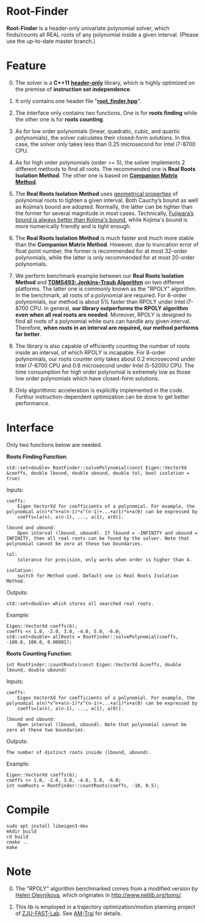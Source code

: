 # Root-Finder
__Root-Finder__ is a header-only univariate polynomial solver, which finds/counts all REAL roots of any polynomial inside a given interval. (Please use the up-to-date master branch.)

# Feature

0. The solver is a __C++11__ [__header-only__](https://en.wikipedia.org/wiki/Header-only) library, which is highly optimized on the 
premise of __instruction set independence__.

1. It only contains one header file "[__root_finder.hpp__](https://github.com/ZhepeiWang/Root-Finder/blob/master/root_finder/include/root_finder/root_finder.hpp)".

2. The interface only contains two functions. One is for __roots finding__ while the other one is for __roots counting__.

3. As for low order polynomials (linear, quadratic, cubic, and quartic polynomials), the solver calculates their closed-form solutions. 
In this case, the solver only takes less than 0.25 microsecond for Intel i7-8700 CPU.

4. As for high order polynomials (order >= 5), the solver implements 2 different methods to find all roots. The recommended 
one is __Real Roots Isolation Method__. The other one is based on [__Companion Matrix Method__](https://en.wikipedia.org/wiki/Companion_matrix). 

5. The __Real Roots Isolation Method__ uses [geometrical properties](https://en.wikipedia.org/wiki/Geometrical_properties_of_polynomial_roots) 
of polynomial roots to tighten a given interval. Both Cauchy’s bound as well as Kojima’s bound are adopted. Normally, the latter 
can be tighter than the former for several magnitude in most cases. Technically, [Fujiwara’s bound is always better than 
Kojima's bound](https://doi.org/10.1016/j.cam.2003.10.019), while Kojima's bound is more numerically friendly and is tight enough.

6. The __Real Roots Isolation Method__ is much faster and much more stable than the __Companion Matrix Method__. However, due to 
truncation error of float point number, the former is recommended for at most 32-order polynomials, while the latter is only 
recommended for at most 20-order polynomials.

7. We perform benchmark example between our __Real Roots Isolation Method__ and 
[__TOMS493: Jenkins–Traub Algorithm__](https://en.wikipedia.org/wiki/Jenkins%E2%80%93Traub_algorithm) on two different platforms. The latter one is commonly 
known as the "RPOLY" algorithm. In the benchmark, all roots of a polynomial are required. For 8-order polynomials, 
our method is about 5% faster than RPOLY under Intel i7-8700 CPU. In general, __our library outperforms the RPOLY algorithm even when all real roots are needed__. Moreover, RPOLY is designed to find all roots of a polynomial while ours can handle any given interval. 
Therefore, __when roots in an interval are required, our method performs far better__.

9. The library is also capable of efficiently counting the number of roots inside an interval, of which RPOLY is incapable. For 8-order 
polynomials, our roots counter only takes about 0.2 microsecond under Intel i7-8700 CPU and 0.8 microsecond under Intel i5-5200U CPU. The time 
consumption for high order polynomial is extremely low as those low order polynomials which have closed-form solutions.

10. Only algorithmic acceleration is explicitly implemented in the code. Furthur instruction-dependent optimization can be done to get better performance.

# Interface

Only two functions below are needed.

__Roots Finding Function__:

    std::set<double> RootFinder::solvePolynomial(const Eigen::VectorXd &coeffs, double lbound, double ubound, double tol, bool isolation = true)

Inputs:

    coeffs: 
        Eigen VectorXd for coefficients of a polynomial. For example, the polynomial a(n)*x^n+a(n-1)*x^(n-1)+...+a(1)*x+a(0) can be expressed by 
        coeffs=[a(n), a(n-1), ..., a(1), a(0)].

    lbound and ubound:
        Open interval (lbound, ubound). If lbound = -INFINITY and ubound = INFINITY, then all real roots can be found by the solver. Note that polynomial cannot be zero at these two boundaries.
    
    tol:
        tolerance for precision, only works when order is higher than 4.
    
    isolation:
        switch for Method used. Default one is Real Roots Isolation Method.

Outputs:

    std::set<double> which stores all searched real roots.

Example:
    
    Eigen::VectorXd coeffs(6);
    coeffs << 1.0, -2.0, 3.0, -4.0, 5.0, -6.0;
    std::set<double> allRoots = RootFinder::solvePolynomial(coeffs, -100.0, 100.0, 0.00001);

__Roots Counting Function__:

    int RootFinder::countRoots(const Eigen::VectorXd &coeffs, double lbound, double ubound)

Inputs:

    coeffs: 
        Eigen VectorXd for coefficients of a polynomial. For example, the polynomial a(n)*x^n+a(n-1)*x^(n-1)+...+a(1)*x+a(0) can be expressed by 
        coeffs=[a(n), a(n-1), ..., a(1), a(0)].

    lbound and ubound:
        Open interval (lbound, ubound). Note that polynomial cannot be zero at these two boundaries.

Outputs:

    The number of distinct roots inside (lbound, ubound).

Example:
    
    Eigen::VectorXd coeffs(6);
    coeffs << 1.0, -2.0, 3.0, -4.0, 5.0, -6.0;
    int numRoots = RootFinder::countRoots(coeffs, -10, 0.5);

# Compile

    sudo apt install libeigen3-dev
    mkdir build
    cd build
    cmake ..
    make

# Note

0. The "RPOLY" algorithm benchmarked comes from a modified version by [Helen Oleynikova](https://github.com/helenol), 
which originates in http://www.netlib.org/toms/.

1. This lib is employed in a trajectory optimization/motion planning project of [ZJU-FAST-Lab](https://github.com/ZJU-FAST-Lab). 
See [AM-Traj](https://github.com/ZJU-FAST-Lab/am_traj) for details.
